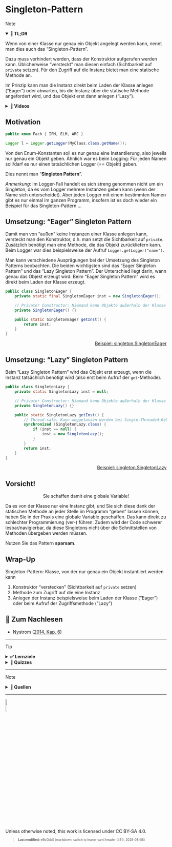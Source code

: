 # Singleton-Pattern

> [!NOTE]
>
> <details open>
>
> <summary><strong>🎯 TL;DR</strong></summary>
>
> Wenn von einer Klasse nur genau ein Objekt angelegt werden kann, nennt
> man dies auch das “Singleton-Pattern”.
>
> Dazu muss verhindert werden, dass der Konstruktor aufgerufen werden
> kann. Üblicherweise “versteckt” man diesen einfach (Sichtbarkeit auf
> `private` setzen). Für den Zugriff auf die Instanz bietet man eine
> statische Methode an.
>
> Im Prinzip kann man die Instanz direkt beim Laden der Klasse anlegen
> (“Eager”) oder abwarten, bis die Instanz über die statische Methode
> angefordert wird, und das Objekt erst dann anlegen (“Lazy”).
>
> </details>
>
> <details>
>
> <summary><strong>🎦 Videos</strong></summary>
>
> - [VL Singleton-Pattern](https://youtu.be/ZT3rl1t85aY)
>
> </details>

## Motivation

``` java
public enum Fach { IFM, ELM, ARC }
```

``` java
Logger l = Logger.getLogger(MyClass.class.getName());
```

Von den Enum-Konstanten soll es nur genau eine Instantiierung, also
jeweils nur genau ein Objekt geben. Ähnlich war es beim Logging: Für
jeden Namen soll/darf es nur einen tatsächlichen Logger (== Objekt)
geben.

Dies nennt man “**Singleton Pattern**”.

*Anmerkung*: Im Logger-Fall handelt es sich streng genommen nicht um ein
Singleton, da es vom Logger mehrere Instanzen geben kann (wenn der Name
sich unterscheidet). Aber jeden Logger mit einem bestimmten Namen gibt
es nur einmal im ganzen Programm, insofern ist es doch wieder ein
Beispiel für das Singleton-Pattern …

## Umsetzung: “Eager” Singleton Pattern

Damit man von “außen” keine Instanzen einer Klasse anlegen kann,
versteckt man den Konstruktor, d.h. man setzt die Sichtbarkeit auf
`private`. Zusätzlich benötigt man eine Methode, die das Objekt
zurückliefern kann. Beim Logger war dies beispielsweise der Aufruf
`Logger.getLogger("name")`.

Man kann verschiedene Ausprägungen bei der Umsetzung des Singleton
Patterns beobachten. Die beiden wichtigsten sind das “Eager Singleton
Pattern” und das “Lazy Singleton Pattern”. Der Unterschied liegt darin,
wann genau das Objekt erzeugt wird: Beim “Eager Singleton Pattern” wird
es direkt beim Laden der Klasse erzeugt.

``` java
public class SingletonEager {
    private static final SingletonEager inst = new SingletonEager();

    // Privater Constructor: Niemand kann Objekte außerhalb der Klasse anlegen
    private SingletonEager() {}

    public static SingletonEager getInst() {
        return inst;
    }
}
```

<p align="right"><a href="https://github.com/Programmiermethoden-CampusMinden/PM-Lecture/blob/master/markdown/pattern/src/singleton/SingletonEager.java">Beispiel: singleton.SingletonEager</a></p>

## Umsetzung: “Lazy” Singleton Pattern

Beim “Lazy Singleton Pattern” wird das Objekt erst erzeugt, wenn die
Instanz tatsächlich benötigt wird (also erst beim Aufruf der
`get`-Methode).

``` java
public class SingletonLazy {
    private static SingletonLazy inst = null;

    // Privater Constructor: Niemand kann Objekte außerhalb der Klasse anlegen
    private SingletonLazy() {}

    public static SingletonLazy getInst() {
        // Thread-safe. Kann weggelassen werden bei Single-Threaded-Gebrauch
        synchronized (SingletonLazy.class) {
            if (inst == null) {
                inst = new SingletonLazy();
            }
        }
        return inst;
    }
}
```

<p align="right"><a href="https://github.com/Programmiermethoden-CampusMinden/PM-Lecture/blob/master/markdown/pattern/src/singleton/SingletonLazy.java">Beispiel: singleton.SingletonLazy</a></p>

## Vorsicht!

<div align="center">

Sie schaffen damit eine globale Variable!

</div>

Da es von der Klasse nur eine Instanz gibt, und Sie sich diese dank der
statischen Methode an jeder Stelle im Programm “geben” lassen können,
haben Sie in der Praxis eine globale Variable geschaffen. Das kann
direkt zu schlechter Programmierung (ver-) führen. Zudem wird der Code
schwerer lesbar/navigierbar, da diese Singletons nicht über die
Schnittstellen von Methoden übergeben werden müssen.

Nutzen Sie das Pattern **sparsam**.

## Wrap-Up

Singleton-Pattern: Klasse, von der nur genau ein Objekt instantiiert
werden kann

1.  Konstruktor “verstecken” (Sichtbarkeit auf `private` setzen)
2.  Methode zum Zugriff auf die eine Instanz
3.  Anlegen der Instanz beispielsweise beim Laden der Klasse (“Eager”)
    oder beim Aufruf der Zugriffsmethode (“Lazy”)

## 📖 Zum Nachlesen

- Nystrom ([2014, Kap. 6](#ref-Nystrom2014))

------------------------------------------------------------------------

> [!TIP]
>
> <details>
>
> <summary><strong>✅ Lernziele</strong></summary>
>
> - k2: Was ist ein Singleton? Was ist der Unterschied zw. einem Lazy
>   und einem Eager Singleton?
> - k3: Anwendung des Singleton-Patterns
>
> </details>
>
> <details>
>
> <summary><strong>🧩 Quizzes</strong></summary>
>
> - [Quiz Singleton-Pattern
>   (ILIAS)](https://www.hsbi.de/elearning/goto.php?target=tst_1106536&client_id=FH-Bielefeld)
>
> </details>

------------------------------------------------------------------------

> [!NOTE]
>
> <details>
>
> <summary><strong>👀 Quellen</strong></summary>
>
> <div id="refs" class="references csl-bib-body hanging-indent"
> entry-spacing="0">
>
> <div id="ref-Nystrom2014" class="csl-entry">
>
> Nystrom, R. 2014. *Game Programming Patterns*. Genever Benning.
> <https://github.com/munificent/game-programming-patterns>.
>
> </div>
>
> </div>
>
> </details>

------------------------------------------------------------------------

<img src="https://licensebuttons.net/l/by-sa/4.0/88x31.png" width="10%">

Unless otherwise noted, this work is licensed under CC BY-SA 4.0.

<blockquote><p><sup><sub><strong>Last modified:</strong> e9b0bb0 (markdown: switch to leaner yaml header (#31), 2025-08-08)<br></sub></sup></p></blockquote>
